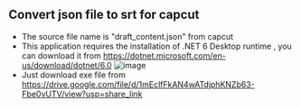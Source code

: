 ## Convert json file to srt for capcut
* The source file name is "draft_content.json" from capcut
* This application requires the installation of .NET 6 Desktop runtime , you can download it from https://dotnet.microsoft.com/en-us/download/dotnet/6.0
![image](https://user-images.githubusercontent.com/17023972/219824301-e1364bdf-dc46-488f-ad7b-be986a6e7582.png)
* Just download exe file from https://drive.google.com/file/d/1mEclfFkAN4wATdjphKNZb63-Fbe0vUTV/view?usp=share_link

